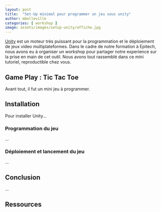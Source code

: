 ```yaml
---
layout: post
title:  "Set-Up minimal pour programmer un jeu sous unity"
author: mbelleville
categories: [ workshop ]
image: assets/images/setup-unity/affiche.jpg
---
```


[Unity][1] est un moteur très puissant pour la programmation et le déploiement de jeux video multiplateformes. Dans le cadre de notre formation à Epitech, nous avons eu à organiser un workshop pour partager notre experience sur la prise en main de cet outil. Nous avons tout rassemblé dans ce mini tutoriel, reproductible chez vous.

## Game Play : Tic Tac Toe

Avant tout, il fut un mini jeu à programmer. 

## Installation

Pour installer Unity...

### Programmation du jeu

...

### Déploiement et lancement du jeu

...

## Conclusion

...

## Ressources

[1]: https://unity.com


